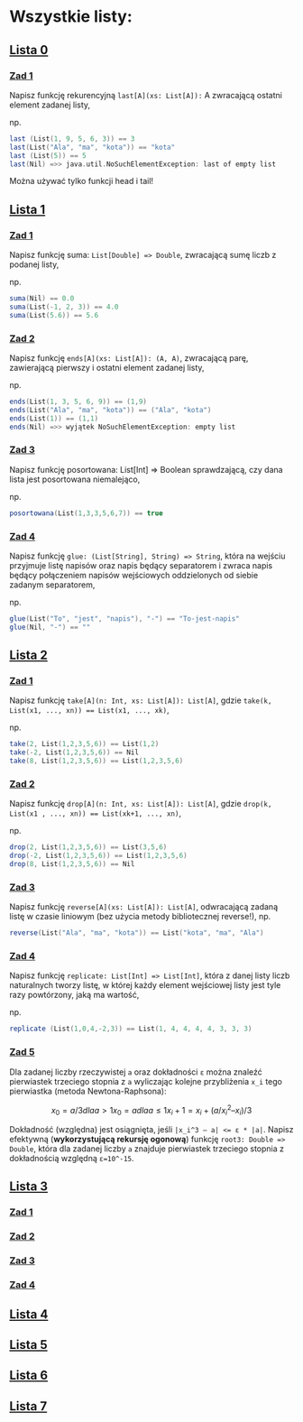 # Wszystkie listy:

## [Lista 0](/src/lista0.sc)
### [Zad 1](/src/lista0.sc#L3)
Napisz funkcję rekurencyjną `last[A](xs: List[A]):` A zwracającą ostatni element zadanej listy,

np.
```scala worksheet
last (List(1, 9, 5, 6, 3)) == 3
last(List("Ala", "ma", "kota")) == "kota"
last (List(5)) == 5
last(Nil) =>> java.util.NoSuchElementException: last of empty list
```
Można używać tylko funkcji head i tail!

## [Lista 1](/src/lista1.sc)
### [Zad 1](/src/lista1.sc#L3)
Napisz funkcję suma: `List[Double] => Double`, zwracającą sumę liczb z podanej listy,

np. 
```scala worksheet
suma(Nil) == 0.0
suma(List(-1, 2, 3)) == 4.0
suma(List(5.6)) == 5.6
```

### [Zad 2](/src/lista1.sc#L15)
Napisz funkcję `ends[A](xs: List[A]): (A, A)`, zwracającą parę, zawierającą pierwszy
i ostatni element zadanej listy,

np.
```scala worksheet
ends(List(1, 3, 5, 6, 9)) == (1,9)
ends(List("Ala", "ma", "kota")) == ("Ala", "kota")
ends(List(1)) == (1,1)
ends(Nil) =>> wyjątek NoSuchElementException: empty list
```

### [Zad 3](/src/lista1.sc#L30)
Napisz funkcję posortowana: List[Int] => Boolean sprawdzającą, czy dana lista jest
posortowana niemalejąco,

np.
```scala worksheet
posortowana(List(1,3,3,5,6,7)) == true
```

### [Zad 4](/src/lista1.sc#L43)
Napisz funkcję `glue: (List[String], String) => String`, która na wejściu przyjmuje listę napisów
oraz napis będący separatorem i zwraca napis będący połączeniem napisów wejściowych
oddzielonych od siebie zadanym separatorem,

np.
```scala worksheet
glue(List("To", "jest", "napis"), "-") == "To-jest-napis"
glue(Nil, "-") == ""
```

## [Lista 2](/src/lista2.sc)
### [Zad 1](/src/lista2.sc#L4)
Napisz funkcję `take[A](n: Int, xs: List[A]): List[A]`,
gdzie `take(k, List(x1, ..., xn)) == List(x1, ..., xk)`,

np.
```scala worksheet
take(2, List(1,2,3,5,6)) == List(1,2)
take(-2, List(1,2,3,5,6)) == Nil
take(8, List(1,2,3,5,6)) == List(1,2,3,5,6)
```

### [Zad 2](/src/lista2.sc#L19)
Napisz funkcję `drop[A](n: Int, xs: List[A]): List[A]`,
gdzie `drop(k, List(x1 , ..., xn)) == List(xk+1, ..., xn)`,

np.
```scala worksheet
drop(2, List(1,2,3,5,6)) == List(3,5,6)
drop(-2, List(1,2,3,5,6)) == List(1,2,3,5,6)
drop(8, List(1,2,3,5,6)) == Nil
```

### [Zad 3](/src/lista2.sc#L34)
Napisz funkcję `reverse[A](xs: List[A]): List[A]`, odwracającą zadaną listę w czasie liniowym
(bez użycia metody bibliotecznej reverse!),
np.
```scala worksheet
reverse(List("Ala", "ma", "kota")) == List("kota", "ma", "Ala")
```

### [Zad 4](/src/lista2.sc#L50)
Napisz funkcję `replicate: List[Int] => List[Int]`, która z danej listy liczb naturalnych tworzy
listę, w której każdy element wejściowej listy jest tyle razy powtórzony, jaką ma wartość,

np.
```scala worksheet
replicate (List(1,0,4,-2,3)) == List(1, 4, 4, 4, 4, 3, 3, 3)
```

### [Zad 5](/src/lista2.sc#L74)
Dla zadanej liczby rzeczywistej `a` oraz dokładności `ε` można znaleźć pierwiastek
trzeciego stopnia z `a` wyliczając kolejne przybliżenia `x_i` tego pierwiastka (metoda
Newtona-Raphsona):
```math
x_0 = a/3 dla a > 1
x_0 = a dla a ≤ 1
x_i+1 = x_i + (a/x_i^2 – x_i)/3
```
Dokładność (względna) jest osiągnięta, jeśli `|x_i^3 – a| <= ε * |a|`.
Napisz efektywną (**wykorzystującą rekursję ogonową**) funkcję `root3: Double => Double`,
która dla zadanej liczby `a` znajduje pierwiastek trzeciego stopnia z dokładnością względną `ε=10^-15`.

## [Lista 3](/src/lista3.sc)
### [Zad 1](/src/lista3.sc#L3)
### [Zad 2](/src/lista3.sc#L42)
### [Zad 3](/src/lista3.sc#L55)
### [Zad 4](/src/lista3.sc#L87)

## [Lista 4](/src/lista4.sc)

## [Lista 5](/src/lista5.sc)

## [Lista 6](/src/lista6.sc)

## [Lista 7](/src/lista7.scala)
